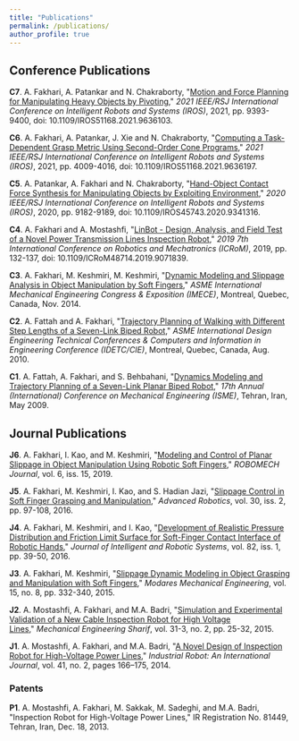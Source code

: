 ```yaml
---
title: "Publications"
permalink: /publications/
author_profile: true
---
```



## Conference Publications

**C7**. A. Fakhari, A. Patankar and N. Chakraborty, "[Motion and Force Planning for Manipulating Heavy Objects by Pivoting](https://ieeexplore.ieee.org/document/9636103)," *2021 IEEE/RSJ International Conference on Intelligent Robots and Systems (IROS)*, 2021, pp. 9393-9400, doi: 10.1109/IROS51168.2021.9636103.

**C6**. A. Fakhari, A. Patankar, J. Xie and N. Chakraborty, "[Computing a Task-Dependent Grasp Metric Using Second-Order Cone Programs](https://ieeexplore.ieee.org/document/9636197)," *2021 IEEE/RSJ International Conference on Intelligent Robots and Systems (IROS)*, 2021, pp. 4009-4016, doi: 10.1109/IROS51168.2021.9636197.

**C5**. A. Patankar, A. Fakhari and N. Chakraborty, "[Hand-Object Contact Force Synthesis for Manipulating Objects by Exploiting Environment](https://ieeexplore.ieee.org/document/9341316)," *2020 IEEE/RSJ International Conference on Intelligent Robots and Systems (IROS)*, 2020, pp. 9182-9189, doi: 10.1109/IROS45743.2020.9341316.

**C4**. A. Fakhari and A. Mostashfi, "[LinBot - Design, Analysis, and Field Test of a Novel Power Transmission Lines Inspection Robot](https://ieeexplore.ieee.org/document/9071839)," *2019 7th International Conference on Robotics and Mechatronics (ICRoM)*, 2019, pp. 132-137, doi: 10.1109/ICRoM48714.2019.9071839.

**C3**. A. Fakhari, M. Keshmiri, M. Keshmiri, "[Dynamic Modeling and Slippage Analysis in Object Manipulation by Soft Fingers](https://asmedigitalcollection.asme.org/IMECE/proceedings-abstract/IMECE2014/46476/V04AT04A056/262923)," *ASME International Mechanical Engineering Congress & Exposition (IMECE)*, Montreal, Quebec, Canada, Nov. 2014.

**C2**. A. Fattah and A. Fakhari, "[Trajectory Planning of Walking with Different Step Lengths of a Seven-Link Biped Robot](https://asmedigitalcollection.asme.org/IDETC-CIE/proceedings-abstract/IDETC-CIE2010/44106/1361/356930)," *ASME International Design Engineering Technical Conferences & Computers and Information in Engineering Conference (IDETC/CIE)*, Montreal, Quebec, Canada, Aug. 2010. 

**C1**. A. Fattah, A. Fakhari, and S. Behbahani, "[Dynamics Modeling and Trajectory Planning of a Seven-Link Planar Biped Robot](https://www.researchgate.net/publication/260772830_Dynamics_Modeling_and_Trajectory_Planning_of_a_Seven-Link_Planar_Biped_Robot)," *17th Annual (International) Conference on Mechanical Engineering (ISME)*, Tehran, Iran, May 2009.


## Journal Publications

**J6**. A. Fakhari, I. Kao, and M. Keshmiri, "[Modeling and Control of Planar Slippage in Object Manipulation Using Robotic Soft Fingers](https://robomechjournal.springeropen.com/articles/10.1186/s40648-019-0143-0)," *ROBOMECH Journal*, vol. 6, iss. 15, 2019. 

**J5**. A. Fakhari, M. Keshmiri, I. Kao, and S. Hadian Jazi, "[Slippage Control in Soft Finger Grasping and Manipulation](https://www.tandfonline.com/doi/abs/10.1080/01691864.2015.1105149)," *Advanced Robotics*, vol. 30, iss. 2, pp. 97-108, 2016.

**J4**. A. Fakhari, M. Keshmiri, and I. Kao, "[Development of Realistic Pressure Distribution and Friction Limit Surface for Soft-Finger Contact Interface of Robotic Hands](https://link.springer.com/article/10.1007/s10846-015-0267-2)," *Journal of Intelligent and Robotic Systems*, vol. 82, iss. 1, pp. 39-50, 2016.

**J3**. A. Fakhari, M. Keshmiri, "[Slippage Dynamic Modeling in Object Grasping and Manipulation with Soft Fingers](https://mme.modares.ac.ir/article-15-5180-en.html)," *Modares Mechanical Engineering*, vol. 15, no. 8, pp. 332-340, 2015.

**J2**. A. Mostashfi, A. Fakhari, and M.A. Badri, "[Simulation and Experimental Validation of a New Cable Inspection Robot for High Voltage Lines](http://sjme.journals.sharif.edu/article_6309.html?lang=en)," *Mechanical Engineering Sharif*, vol. 31-3, no. 2, pp. 25-32, 2015.

**J1**. A. Mostashfi, A. Fakhari, and M.A. Badri, "[A Novel Design of Inspection Robot for High-Voltage Power Lines](https://www.emerald.com/insight/content/doi/10.1108/IR-08-2013-386/full/html)," *Industrial Robot: An International Journal*, vol. 41, no. 2, pages 166–175, 2014.

### Patents

**P1**. A. Mostashfi, A. Fakhari, M. Sakkak, M. Sadeghi, and M.A. Badri, "Inspection Robot for High-Voltage Power Lines," IR Registration No. 81449, Tehran, Iran, Dec. 18, 2013.

